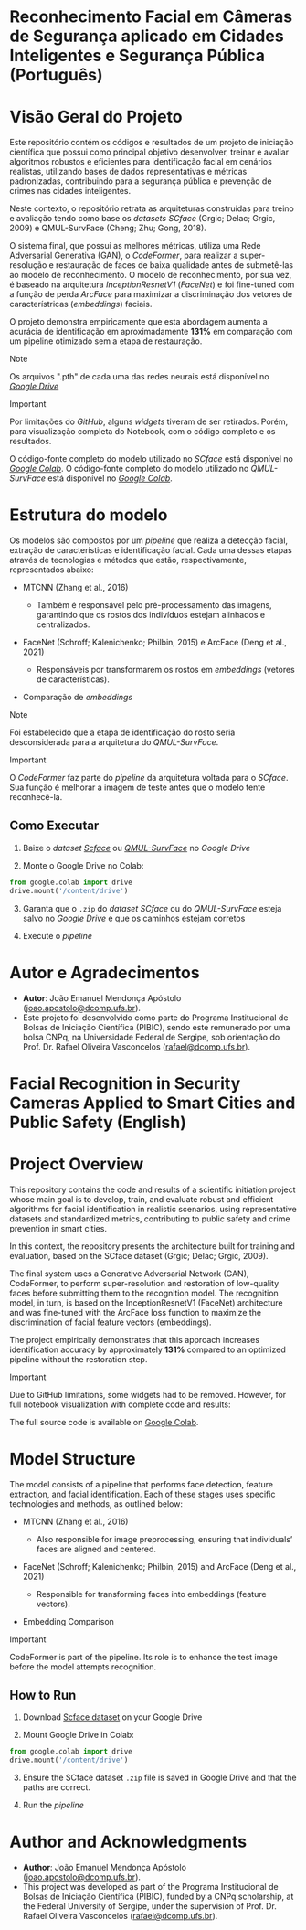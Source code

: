 # Reconhecimento Facial em Câmeras de Segurança aplicado em Cidades Inteligentes e Segurança Pública (Português)

# Visão Geral do Projeto

Este repositório contém os códigos e resultados de um projeto de iniciação científica que possui como principal objetivo desenvolver, treinar e avaliar algoritmos robustos e eficientes para identificação facial em cenários realistas, utilizando bases de dados representativas e métricas padronizadas, contribuindo para a segurança pública e prevenção de crimes nas cidades inteligentes. 

Neste contexto, o repositório retrata as arquiteturas construídas para treino e avaliação tendo como base os *datasets* *SCface* (Grgic; Delac; Grgic, 2009) e QMUL-SurvFace (Cheng; Zhu; Gong, 2018). 

O sistema final, que possui as melhores métricas, utiliza uma Rede Adversarial Generativa (GAN), o *CodeFormer*, para realizar a super-resolução e restauração de faces de baixa qualidade antes de submetê-las ao modelo de reconhecimento. O modelo de reconhecimento, por sua vez, é baseado na arquitetura *InceptionResnetV1* (*FaceNet*) e foi fine-tuned com a função de perda *ArcFace* para maximizar a discriminação dos vetores de característricas (*embeddings*) faciais.

O projeto demonstra empiricamente que esta abordagem aumenta a acurácia de identificação em aproximadamente **131%** em comparação com um pipeline otimizado sem a etapa de restauração.

> [!NOTE]
> Os arquivos ".pth" de cada uma das redes neurais está disponível no [*Google Drive*](https://drive.google.com/drive/folders/1WisWVGKdmpVIb90wThpv8gj8dMPViKw9?usp=sharing)

> [!IMPORTANT]
> Por limitações do *GitHub*, alguns *widgets* tiveram de ser retirados. Porém, para visualização completa do Notebook, com o código completo e os resultados.
>
> O código-fonte completo do modelo utilizado no *SCface* está disponível no [*Google Colab*](https://colab.research.google.com/drive/1mMKZNDrlOwcIngK8Lm1e-cr-dIak2ZnF?usp=sharing).
> O código-fonte completo do modelo utilizado no *QMUL-SurvFace* está disponível no [*Google Colab*](https://colab.research.google.com/drive/15YkwYVnydM8La_1anMMMaMY6IvmCKDyZ?usp=sharing).

# Estrutura do modelo

Os modelos são compostos por um *pipeline* que realiza a detecção facial, extração de características e identificação facial. Cada uma dessas etapas através de tecnologias e métodos que estão, respectivamente, representados abaixo:

- MTCNN (Zhang et al., 2016)
  - Também é responsável pelo pré-processamento das imagens, garantindo que os rostos dos indivíduos estejam alinhados e centralizados.
    
- FaceNet (Schroff; Kalenichenko; Philbin, 2015) e ArcFace (Deng et al., 2021)
  - Responsáveis por transformarem os rostos em *embeddings* (vetores de características).
 
- Comparação de *embeddings*

> [!NOTE]
> Foi estabelecido que a etapa de identificação do rosto seria desconsiderada para a arquitetura do *QMUL-SurvFace*.

> [!IMPORTANT]
> O *CodeFormer* faz parte do *pipeline* da arquitetura voltada para o *SCface*. Sua função é melhorar a imagem de teste antes que o modelo tente reconhecê-la.

## Como Executar

1. Baixe o *dataset* [*Scface*](https://www.kaggle.com/datasets/yazkarajih/scface) ou [*QMUL-SurvFace*](https://qmul-survface.github.io) no *Google Drive*

2. Monte o Google Drive no Colab:
```python
from google.colab import drive
drive.mount('/content/drive')
```

3. Garanta que o `.zip` do *dataset* *SCface* ou do *QMUL-SurvFace* esteja salvo no *Google Drive* e que os caminhos estejam corretos

4. Execute o *pipeline*

# Autor e Agradecimentos

- **Autor**: João Emanuel Mendonça Apóstolo (joao.apostolo@dcomp.ufs.br).
- Este projeto foi desenvolvido como parte do Programa Institucional de Bolsas de Iniciação Científica (PIBIC), sendo este remunerado por uma bolsa CNPq, na Universidade Federal de Sergipe, sob orientação do Prof. Dr. Rafael Oliveira Vasconcelos (rafael@dcomp.ufs.br).


# Facial Recognition in Security Cameras Applied to Smart Cities and Public Safety (English)

# Project Overview

This repository contains the code and results of a scientific initiation project whose main goal is to develop, train, and evaluate robust and efficient algorithms for facial identification in realistic scenarios, using representative datasets and standardized metrics, contributing to public safety and crime prevention in smart cities. 

In this context, the repository presents the architecture built for training and evaluation, based on the SCface dataset (Grgic; Delac; Grgic, 2009).

The final system uses a Generative Adversarial Network (GAN), CodeFormer, to perform super-resolution and restoration of low-quality faces before submitting them to the recognition model. The recognition model, in turn, is based on the InceptionResnetV1 (FaceNet) architecture and was fine-tuned with the ArcFace loss function to maximize the discrimination of facial feature vectors (embeddings).

The project empirically demonstrates that this approach increases identification accuracy by approximately **131%** compared to an optimized pipeline without the restoration step.

> [!IMPORTANT]
> Due to GitHub limitations, some widgets had to be removed. However, for full notebook visualization with complete code and results:
>
> The full source code is available on [Google Colab](https://colab.research.google.com/drive/1mMKZNDrlOwcIngK8Lm1e-cr-dIak2ZnF?usp=sharing).

# Model Structure

The model consists of a pipeline that performs face detection, feature extraction, and facial identification. Each of these stages uses specific technologies and methods, as outlined below:

- MTCNN (Zhang et al., 2016)
  - Also responsible for image preprocessing, ensuring that individuals’ faces are aligned and centered.
    
- FaceNet (Schroff; Kalenichenko; Philbin, 2015) and ArcFace (Deng et al., 2021)
  - Responsible for transforming faces into embeddings (feature vectors).
 
- Embedding Comparison

> [!IMPORTANT]
> CodeFormer is part of the pipeline. Its role is to enhance the test image before the model attempts recognition.

## How to Run

1. Download [Scface dataset](https://www.kaggle.com/datasets/yazkarajih/scface) on your Google Drive

2. Mount Google Drive in Colab:
```python
from google.colab import drive
drive.mount('/content/drive')
```

3. Ensure the SCface dataset `.zip` file is saved in Google Drive and that the paths are correct.

4. Run the *pipeline*

# Author and Acknowledgments

- **Author**: João Emanuel Mendonça Apóstolo (joao.apostolo@dcomp.ufs.br).
- This project was developed as part of the Programa Institucional de Bolsas de Iniciação Científica (PIBIC), funded by a CNPq scholarship, at the Federal University of Sergipe, under the supervision of Prof. Dr. Rafael Oliveira Vasconcelos (rafael@dcomp.ufs.br).
